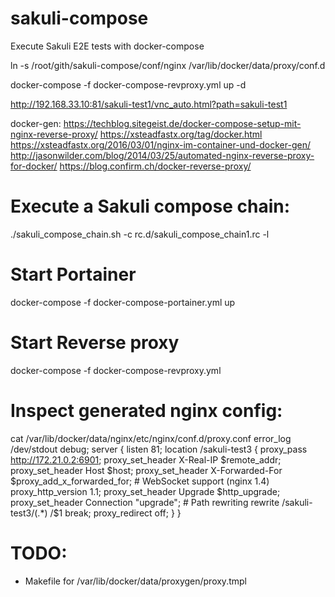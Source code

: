 # sakuli-compose
Execute Sakuli E2E tests with docker-compose

ln -s /root/gith/sakuli-compose/conf/nginx /var/lib/docker/data/proxy/conf.d

docker-compose -f docker-compose-revproxy.yml up -d


http://192.168.33.10:81/sakuli-test1/vnc_auto.html?path=sakuli-test1


docker-gen: 
https://techblog.sitegeist.de/docker-compose-setup-mit-nginx-reverse-proxy/
https://xsteadfastx.org/tag/docker.html
https://xsteadfastx.org/2016/03/01/nginx-im-container-und-docker-gen/
http://jasonwilder.com/blog/2014/03/25/automated-nginx-reverse-proxy-for-docker/
https://blog.confirm.ch/docker-reverse-proxy/



# Execute a Sakuli compose chain: 
./sakuli_compose_chain.sh -c rc.d/sakuli_compose_chain1.rc -l

# Start Portainer
docker-compose -f docker-compose-portainer.yml up

# Start Reverse proxy
docker-compose  -f docker-compose-revproxy.yml

# Inspect generated nginx config: 
cat /var/lib/docker/data/nginx/etc/nginx/conf.d/proxy.conf
error_log /dev/stdout debug;
server {
   listen 81;
   location /sakuli-test3 {
        proxy_pass http://172.21.0.2:6901;
        proxy_set_header X-Real-IP $remote_addr;
        proxy_set_header Host $host;
        proxy_set_header X-Forwarded-For $proxy_add_x_forwarded_for;
        # WebSocket support (nginx 1.4)
        proxy_http_version 1.1;
        proxy_set_header Upgrade $http_upgrade;
        proxy_set_header Connection "upgrade";
        # Path rewriting
        rewrite /sakuli-test3/(.*) /$1 break;
        proxy_redirect off;
    }
}


# TODO: 
* Makefile for /var/lib/docker/data/proxygen/proxy.tmpl

